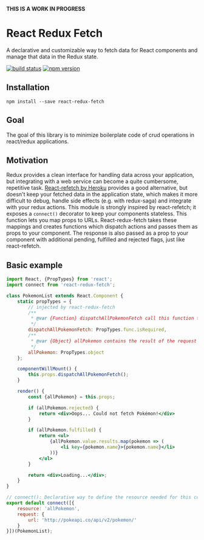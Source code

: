 **THIS IS A WORK IN PROGRESS**

React Redux Fetch
=================

A declarative and customizable way to fetch data for React components and manage that data in the Redux state.


[![build status](https://img.shields.io/travis/hirviid/react-redux-fetch/master.svg?style=flat-square)](https://travis-ci.org/hirviid/react-redux-fetch) [![npm version](https://img.shields.io/npm/v/react-redux-fetch.svg?style=flat-square)](https://www.npmjs.com/package/react-redux-fetch)


## Installation

```
npm install --save react-redux-fetch
```

## Goal
The goal of this library is to minimize boilerplate code  of crud operations in react/redux applications.

## Motivation
Redux provides a clean interface for handling data across your application, but integrating with a web service can become a quite cumbersome, repetitive task. [React-refetch by Heroku](https://github.com/heroku/react-refetch) provides a good alternative, but doesn't keep your fetched data in the application state, which makes it more difficult to debug, handle side effects (e.g. with redux-saga) and integrate with your redux actions. This module is strongly inspired by react-refetch; it exposes a `connect()` decorator to keep your components stateless. This function lets you map props to URLs. React-redux-fetch takes these mappings and creates functions which dispatch actions and passes them as props to your component. The response is also passed as a prop to your component with additional pending, fulfilled and rejected flags, just like react-refetch.


## Basic example
```jsx
import React, {PropTypes} from 'react';
import connect from 'react-redux-fetch';

class PokemonList extends React.Component {
    static propTypes = {
        // injected by react-redux-fetch
        /**
         * @var {Function} dispatchAllPokemonFetch call this function to start fetching all Pokémon
         */
        dispatchAllPokemonFetch: PropTypes.func.isRequired,
        /**
         * @var {Object} allPokemon contains the result of the request + promise state (pending, fulfilled, rejected)
         */
        allPokemon: PropTypes.object
    };

    componentWillMount() {
        this.props.dispatchAllPokemonFetch();
    }

    render() {
        const {allPokemon} = this.props;

        if (allPokemon.rejected) {
            return <div>Oops... Could not fetch Pokémon!</div>
        }

        if (allPokemon.fulfilled) {
            return <ul>
                {allPokemon.value.results.map(pokemon => (
                    <li key={pokemon.name}>{pokemon.name}</li>
                ))}
            </ul>
        }

        return <div>Loading...</div>;
    }
}

// connect(): Declarative way to define the resource needed for this component
export default connect([{
    resource: 'allPokemon',
    request: {
        url: 'http://pokeapi.co/api/v2/pokemon/'
    }
}])(PokemonList);
```
